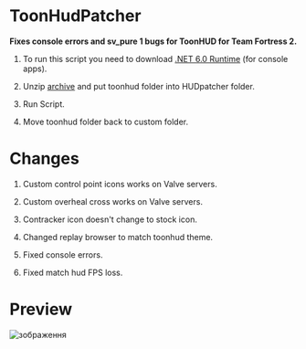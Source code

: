 # ToonHudPatcher 
**Fixes console errors and sv_pure 1 bugs for ToonHUD for Team Fortress 2.**

1. To run this script you need to download [.NET 6.0 Runtime](https://dotnet.microsoft.com/en-us/download/dotnet/6.0/runtime) (for console apps).

2. Unzip [archive](https://github.com/Maurvick/ToonHUDPatcher/releases/download/1.0.0.2/HUDpatcher.zip) and put toonhud folder into HUDpatcher folder.

3. Run Script.

4. Move toonhud folder back to custom folder.

# Changes

1. Custom control point icons works on Valve servers.

2. Custom overheal cross works on Valve servers.

3. Contracker icon doesn't change to stock icon.

4. Changed replay browser to match toonhud theme.

5. Fixed console errors.

6. Fixed match hud FPS loss.

# Preview
![зображення](https://github.com/Maurvick/ToonHudPatcher/assets/82706197/333a5e8f-0861-40ef-910b-080eb0c15392)

